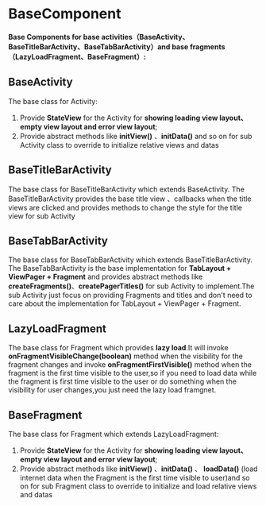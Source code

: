 # BaseComponent
**Base Components for base activities（BaseActivity、BaseTitleBarActivity、BaseTabBarActivity）and base fragments（LazyLoadFragment、BaseFragment）:**<br>
## BaseActivity
The base class for Activity:
1) Provide **StateView** for the Activity for **showing loading view layout、empty view layout and error view layout**;<br>
2) Provide abstract methods like **initView()** 、**initData()** and so on for sub Activity class to override to initialize relative views and datas 
## BaseTitleBarActivity
The base class for BaseTitleBarActivity which extends BaseActivity. The BaseTitleBarActivity provides the base title view 、callbacks when the title views are clicked and provides methods to change the style for the title view for sub Activity
## BaseTabBarActivity
The base class for BaseTabBarActivity which extends BaseTitleBarActivity. The BaseTabBarActivity is the base implementation for **TabLayout + ViewPager + Fragment** and provides abstract methods like **createFragments()**、**createPagerTitles()** for sub Activity to implement.The sub Activity just focus on providing Fragments and titles and don't need to care about the implementation for TabLayout + ViewPager + Fragment. 
## LazyLoadFragment
The base class for Fragment which provides **lazy load**.It will invoke **onFragmentVisibleChange(boolean)** method when the visibility for the fragment changes and invoke **onFragmentFirstVisible()** method when the fragment is the first time visible to the user,so if you need to load data while the fragment is first time visible to the user or do something when the visibility for user changes,you just need the lazy load framgnet.
## BaseFragment
The base class for Fragment which extends LazyLoadFragment:
1) Provide **StateView** for the Activity for **showing loading view layout、empty view layout and error view layout**;<br>
2) Provide abstract methods like **initView()** 、**initData()** 、 **loadData()** (load internet data when the Fragment is the first time visible to user)and so on for sub Fragment class to override to initialize and load relative views and datas 
